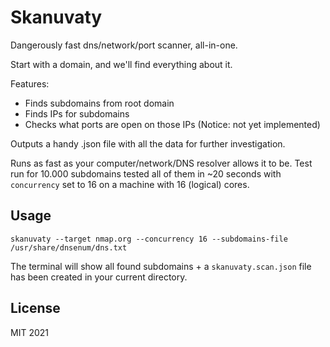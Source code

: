 # Skanuvaty

Dangerously fast dns/network/port scanner, all-in-one. 

Start with a domain, and we'll find everything about it.

Features:

- Finds subdomains from root domain
- Finds IPs for subdomains
- Checks what ports are open on those IPs (Notice: not yet implemented)

Outputs a handy .json file with all the data for further investigation.

Runs as fast as your computer/network/DNS resolver allows it to be. Test run for 10.000 subdomains
tested all of them in ~20 seconds with `concurrency` set to 16 on a machine with 16 (logical) cores.

## Usage

```shell
skanuvaty --target nmap.org --concurrency 16 --subdomains-file /usr/share/dnsenum/dns.txt
```

The terminal will show all found subdomains + a `skanuvaty.scan.json` file has been created in your current directory.

## License

MIT 2021

